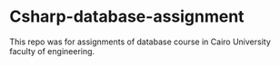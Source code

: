 # Csharp-database-assignment
This repo was for assignments of database course in Cairo University faculty of engineering.
